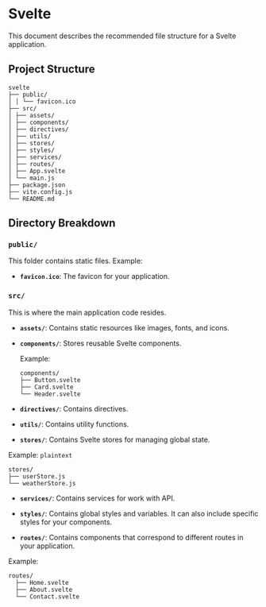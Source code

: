 # Svelte

This document describes the recommended file structure for a Svelte application.

## Project Structure

```plaintext
svelte
├── public/
│ │ └── favicon.ico
├── src/
│ ├── assets/
│ ├── components/
│ ├── directives/
│ ├── utils/
│ ├── stores/
│ ├── styles/
│ ├── services/
│ ├── routes/
│ ├── App.svelte
│ └── main.js
├── package.json
├── vite.config.js
└── README.md
```

## Directory Breakdown

### `public/`

This folder contains static files.
Example:

- **`favicon.ico`**: The favicon for your application.

### `src/`

This is where the main application code resides.

- **`assets/`**: Contains static resources like images, fonts, and icons.

- **`components/`**: Stores reusable Svelte components.

  Example:

  ```plaintext
  components/
  ├── Button.svelte
  ├── Card.svelte
  └── Header.svelte
  ```

- **`directives/`**: Contains directives.

- **`utils/`**: Contains utility functions.

- **`stores/`**: Contains Svelte stores for managing global state.

Example:
`plaintext`

```plaintext
stores/
├── userStore.js
└── weatherStore.js
```

- **`services/`**: Contains services for work with API.

- **`styles/`**: Contains global styles and variables. It can also include specific styles for your components.

- **`routes/`**: Contains components that correspond to different routes in your application.

Example:

```plaintext
routes/
  ├── Home.svelte
  ├── About.svelte
  └── Contact.svelte
```
